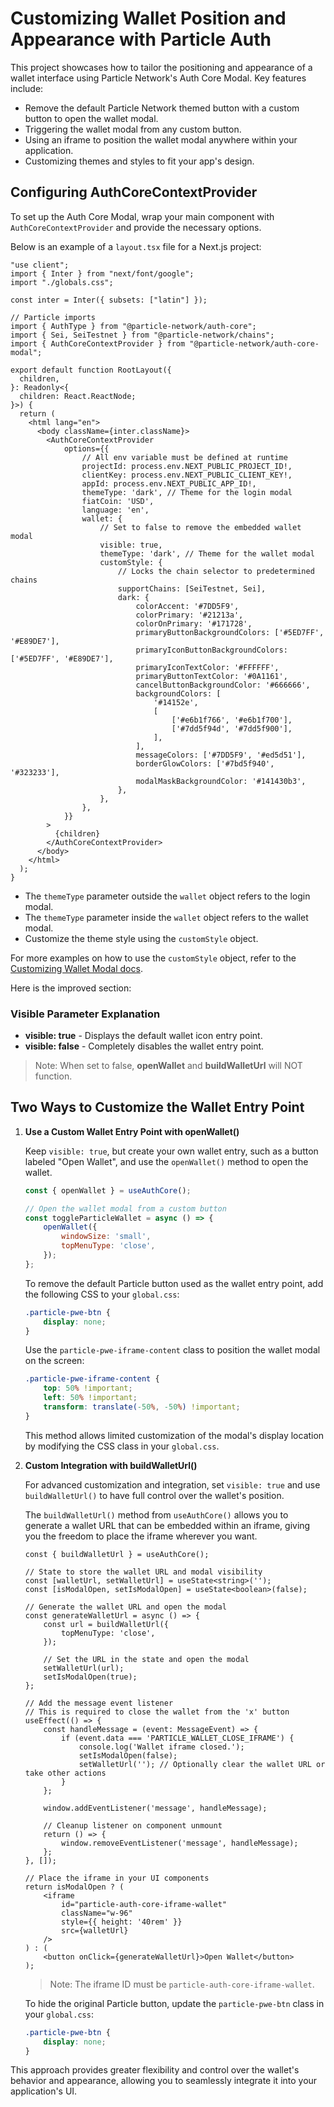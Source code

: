 
# Customizing Wallet Position and Appearance with Particle Auth

This project showcases how to tailor the positioning and appearance of a wallet interface using Particle Network's Auth Core Modal. Key features include:

- Remove the default Particle Network themed button with a custom button to open the wallet modal.
- Triggering the wallet modal from any custom button.
- Using an iframe to position the wallet modal anywhere within your application.
- Customizing themes and styles to fit your app's design.

## Configuring AuthCoreContextProvider

To set up the Auth Core Modal, wrap your main component with `AuthCoreContextProvider` and provide the necessary options. 

Below is an example of a `layout.tsx` file for a Next.js project:

```tsx
"use client";
import { Inter } from "next/font/google";
import "./globals.css";

const inter = Inter({ subsets: ["latin"] });

// Particle imports
import { AuthType } from "@particle-network/auth-core";
import { Sei, SeiTestnet } from "@particle-network/chains";
import { AuthCoreContextProvider } from "@particle-network/auth-core-modal";

export default function RootLayout({
  children,
}: Readonly<{
  children: React.ReactNode;
}>) {
  return (
    <html lang="en">
      <body className={inter.className}>
        <AuthCoreContextProvider
            options={{
                // All env variable must be defined at runtime
                projectId: process.env.NEXT_PUBLIC_PROJECT_ID!,
                clientKey: process.env.NEXT_PUBLIC_CLIENT_KEY!,
                appId: process.env.NEXT_PUBLIC_APP_ID!,
                themeType: 'dark', // Theme for the login modal
                fiatCoin: 'USD',
                language: 'en',
                wallet: {
                    // Set to false to remove the embedded wallet modal
                    visible: true,
                    themeType: 'dark', // Theme for the wallet modal
                    customStyle: {
                        // Locks the chain selector to predetermined chains
                        supportChains: [SeiTestnet, Sei],
                        dark: {
                            colorAccent: '#7DD5F9',
                            colorPrimary: '#21213a',
                            colorOnPrimary: '#171728',
                            primaryButtonBackgroundColors: ['#5ED7FF', '#E89DE7'],
                            primaryIconButtonBackgroundColors: ['#5ED7FF', '#E89DE7'],
                            primaryIconTextColor: '#FFFFFF',
                            primaryButtonTextColor: '#0A1161',
                            cancelButtonBackgroundColor: '#666666',
                            backgroundColors: [
                                '#14152e',
                                [
                                    ['#e6b1f766', '#e6b1f700'],
                                    ['#7dd5f94d', '#7dd5f900'],
                                ],
                            ],
                            messageColors: ['#7DD5F9', '#ed5d51'],
                            borderGlowColors: ['#7bd5f940', '#323233'],
                            modalMaskBackgroundColor: '#141430b3',
                        },
                    },
                },
            }}
        >
          {children}
        </AuthCoreContextProvider>
      </body>
    </html>
  );
}

```

- The `themeType` parameter outside the `wallet` object refers to the login modal.
- The `themeType` parameter inside the `wallet` object refers to the wallet modal.
- Customize the theme style using the `customStyle` object.

For more examples on how to use the `customStyle` object, refer to the [Customizing Wallet Modal docs](https://developers.particle.network/guides/configuration/appearance/wallet).

Here is the improved section:

### Visible Parameter Explanation

- **visible: true** - Displays the default wallet icon entry point.
- **visible: false** - Completely disables the wallet entry point.

> Note: When set to false, **openWallet** and **buildWalletUrl** will NOT function.

## Two Ways to Customize the Wallet Entry Point

1. **Use a Custom Wallet Entry Point with openWallet()**

   Keep `visible: true`, but create your own wallet entry, such as a button labeled "Open Wallet", and use the `openWallet()` method to open the wallet.

   ```jsx
   const { openWallet } = useAuthCore();

   // Open the wallet modal from a custom button
   const toggleParticleWallet = async () => {
       openWallet({
           windowSize: 'small',
           topMenuType: 'close',
       });
   };
   ```

   To remove the default Particle button used as the wallet entry point, add the following CSS to your `global.css`:

   ```css
   .particle-pwe-btn {
       display: none;
   }
   ```

   Use the `particle-pwe-iframe-content` class to position the wallet modal on the screen:

   ```css
   .particle-pwe-iframe-content {
       top: 50% !important;
       left: 50% !important;
       transform: translate(-50%, -50%) !important;
   }
   ```

   This method allows limited customization of the modal's display location by modifying the CSS class in your `global.css`.

2. **Custom Integration with buildWalletUrl()**

   For advanced customization and integration, set `visible: true` and use `buildWalletUrl()` to have full control over the wallet's position.

   The `buildWalletUrl()` method from `useAuthCore()` allows you to generate a wallet URL that can be embedded within an iframe, giving you the freedom to place the iframe wherever you want.

    ```tsx
    const { buildWalletUrl } = useAuthCore();

    // State to store the wallet URL and modal visibility
    const [walletUrl, setWalletUrl] = useState<string>('');
    const [isModalOpen, setIsModalOpen] = useState<boolean>(false);

    // Generate the wallet URL and open the modal
    const generateWalletUrl = async () => {
        const url = buildWalletUrl({
            topMenuType: 'close',
        });

        // Set the URL in the state and open the modal
        setWalletUrl(url);
        setIsModalOpen(true);
    };

    // Add the message event listener
    // This is required to close the wallet from the 'x' button
    useEffect(() => {
        const handleMessage = (event: MessageEvent) => {
            if (event.data === 'PARTICLE_WALLET_CLOSE_IFRAME') {
                console.log('Wallet iframe closed.');
                setIsModalOpen(false);
                setWalletUrl(''); // Optionally clear the wallet URL or take other actions
            }
        };

        window.addEventListener('message', handleMessage);

        // Cleanup listener on component unmount
        return () => {
            window.removeEventListener('message', handleMessage);
        };
    }, []);

    // Place the iframe in your UI components
    return isModalOpen ? (
        <iframe
            id="particle-auth-core-iframe-wallet"
            className="w-96"
            style={{ height: '40rem' }}
            src={walletUrl}
        />
    ) : (
        <button onClick={generateWalletUrl}>Open Wallet</button>
    );
    ```

    > Note: The iframe ID must be `particle-auth-core-iframe-wallet`.

    To hide the original Particle button, update the `particle-pwe-btn` class in your `global.css`:

    ```css
    .particle-pwe-btn {
        display: none;
    }
    ```

This approach provides greater flexibility and control over the wallet's behavior and appearance, allowing you to seamlessly integrate it into your application's UI.